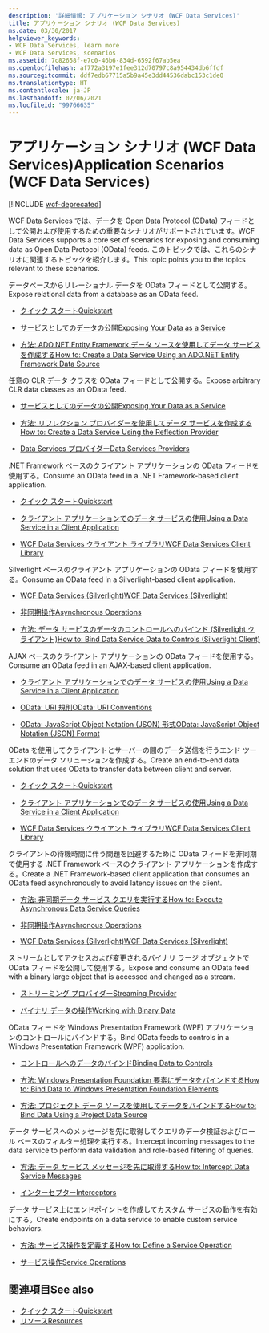```yaml
---
description: '詳細情報: アプリケーション シナリオ (WCF Data Services)'
title: アプリケーション シナリオ (WCF Data Services)
ms.date: 03/30/2017
helpviewer_keywords:
- WCF Data Services, learn more
- WCF Data Services, scenarios
ms.assetid: 7c82658f-e7c0-46b6-834d-6592f67ab5ea
ms.openlocfilehash: af772a3197e1fee312d70797c8a954434db6ffdf
ms.sourcegitcommit: ddf7edb67715a5b9a45e3dd44536dabc153c1de0
ms.translationtype: HT
ms.contentlocale: ja-JP
ms.lasthandoff: 02/06/2021
ms.locfileid: "99766635"
---
```

# <a name="application-scenarios-wcf-data-services"></a><span data-ttu-id="f5cab-103">アプリケーション シナリオ (WCF Data Services)</span><span class="sxs-lookup"><span data-stu-id="f5cab-103">Application Scenarios (WCF Data Services)</span></span>

[!INCLUDE [wcf-deprecated](~/includes/wcf-deprecated.md)]

<span data-ttu-id="f5cab-104">WCF Data Services では、データを Open Data Protocol (OData) フィードとして公開および使用するための重要なシナリオがサポートされています。</span><span class="sxs-lookup"><span data-stu-id="f5cab-104">WCF Data Services supports a core set of scenarios for exposing and consuming data as Open Data Protocol (OData) feeds.</span></span> <span data-ttu-id="f5cab-105">このトピックでは、これらのシナリオに関連するトピックを紹介します。</span><span class="sxs-lookup"><span data-stu-id="f5cab-105">This topic points you to the topics relevant to these scenarios.</span></span>

<span data-ttu-id="f5cab-106">データベースからリレーショナル データを OData フィードとして公開する。</span><span class="sxs-lookup"><span data-stu-id="f5cab-106">Expose relational data from a database as an OData feed.</span></span>

- [<span data-ttu-id="f5cab-107">クイック スタート</span><span class="sxs-lookup"><span data-stu-id="f5cab-107">Quickstart</span></span>](quickstart-wcf-data-services.md)

- [<span data-ttu-id="f5cab-108">サービスとしてのデータの公開</span><span class="sxs-lookup"><span data-stu-id="f5cab-108">Exposing Your Data as a Service</span></span>](exposing-your-data-as-a-service-wcf-data-services.md)

- [<span data-ttu-id="f5cab-109">方法: ADO.NET Entity Framework データ ソースを使用してデータ サービスを作成する</span><span class="sxs-lookup"><span data-stu-id="f5cab-109">How to: Create a Data Service Using an ADO.NET Entity Framework Data Source</span></span>](create-a-data-service-using-an-adonet-ef-data-wcf.md)

<span data-ttu-id="f5cab-110">任意の CLR データ クラスを OData フィードとして公開する。</span><span class="sxs-lookup"><span data-stu-id="f5cab-110">Expose arbitrary CLR data classes as an OData feed.</span></span>

- [<span data-ttu-id="f5cab-111">サービスとしてのデータの公開</span><span class="sxs-lookup"><span data-stu-id="f5cab-111">Exposing Your Data as a Service</span></span>](exposing-your-data-as-a-service-wcf-data-services.md)

- [<span data-ttu-id="f5cab-112">方法: リフレクション プロバイダーを使用してデータ サービスを作成する</span><span class="sxs-lookup"><span data-stu-id="f5cab-112">How to: Create a Data Service Using the Reflection Provider</span></span>](create-a-data-service-using-rp-wcf-data-services.md)

- [<span data-ttu-id="f5cab-113">Data Services プロバイダー</span><span class="sxs-lookup"><span data-stu-id="f5cab-113">Data Services Providers</span></span>](data-services-providers-wcf-data-services.md)

<span data-ttu-id="f5cab-114">.NET Framework ベースのクライアント アプリケーションの OData フィードを使用する。</span><span class="sxs-lookup"><span data-stu-id="f5cab-114">Consume an OData feed in a .NET Framework-based client application.</span></span>

- [<span data-ttu-id="f5cab-115">クイック スタート</span><span class="sxs-lookup"><span data-stu-id="f5cab-115">Quickstart</span></span>](quickstart-wcf-data-services.md)

- [<span data-ttu-id="f5cab-116">クライアント アプリケーションでのデータ サービスの使用</span><span class="sxs-lookup"><span data-stu-id="f5cab-116">Using a Data Service in a Client Application</span></span>](using-a-data-service-in-a-client-application-wcf-data-services.md)

- [<span data-ttu-id="f5cab-117">WCF Data Services クライアント ライブラリ</span><span class="sxs-lookup"><span data-stu-id="f5cab-117">WCF Data Services Client Library</span></span>](wcf-data-services-client-library.md)

<span data-ttu-id="f5cab-118">Silverlight ベースのクライアント アプリケーションの OData フィードを使用する。</span><span class="sxs-lookup"><span data-stu-id="f5cab-118">Consume an OData feed in a Silverlight-based client application.</span></span>

- <span data-ttu-id="f5cab-119">[WCF Data Services (Silverlight)](/previous-versions/windows/silverlight/dotnet-windows-silverlight/cc838234(v=vs.95))</span><span class="sxs-lookup"><span data-stu-id="f5cab-119">[WCF Data Services (Silverlight)](/previous-versions/windows/silverlight/dotnet-windows-silverlight/cc838234(v=vs.95))</span></span>

- [<span data-ttu-id="f5cab-120">非同期操作</span><span class="sxs-lookup"><span data-stu-id="f5cab-120">Asynchronous Operations</span></span>](asynchronous-operations-wcf-data-services.md)

- <span data-ttu-id="f5cab-121">[方法: データ サービスのデータのコントロールへのバインド (Silverlight クライアント)](/previous-versions/dotnet/wcf-data-services/ee681614(v=vs.103))</span><span class="sxs-lookup"><span data-stu-id="f5cab-121">[How to: Bind Data Service Data to Controls (Silverlight Client)](/previous-versions/dotnet/wcf-data-services/ee681614(v=vs.103))</span></span>

<span data-ttu-id="f5cab-122">AJAX ベースのクライアント アプリケーションの OData フィードを使用する。</span><span class="sxs-lookup"><span data-stu-id="f5cab-122">Consume an OData feed in an AJAX-based client application.</span></span>

- [<span data-ttu-id="f5cab-123">クライアント アプリケーションでのデータ サービスの使用</span><span class="sxs-lookup"><span data-stu-id="f5cab-123">Using a Data Service in a Client Application</span></span>](using-a-data-service-in-a-client-application-wcf-data-services.md)

- [<span data-ttu-id="f5cab-124">OData: URI 規則</span><span class="sxs-lookup"><span data-stu-id="f5cab-124">OData: URI Conventions</span></span>](https://www.odata.org/documentation/odata-version-2-0/uri-conventions/)

- [<span data-ttu-id="f5cab-125">OData: JavaScript Object Notation (JSON) 形式</span><span class="sxs-lookup"><span data-stu-id="f5cab-125">OData: JavaScript Object Notation (JSON) Format</span></span>](https://www.odata.org/developers/protocols/json-format/)

<span data-ttu-id="f5cab-126">OData を使用してクライアントとサーバーの間のデータ送信を行うエンド ツー エンドのデータ ソリューションを作成する。</span><span class="sxs-lookup"><span data-stu-id="f5cab-126">Create an end-to-end data solution that uses OData to transfer data between client and server.</span></span>

- [<span data-ttu-id="f5cab-127">クイック スタート</span><span class="sxs-lookup"><span data-stu-id="f5cab-127">Quickstart</span></span>](quickstart-wcf-data-services.md)

- [<span data-ttu-id="f5cab-128">クライアント アプリケーションでのデータ サービスの使用</span><span class="sxs-lookup"><span data-stu-id="f5cab-128">Using a Data Service in a Client Application</span></span>](using-a-data-service-in-a-client-application-wcf-data-services.md)

- [<span data-ttu-id="f5cab-129">WCF Data Services クライアント ライブラリ</span><span class="sxs-lookup"><span data-stu-id="f5cab-129">WCF Data Services Client Library</span></span>](wcf-data-services-client-library.md)

<span data-ttu-id="f5cab-130">クライアントの待機時間に伴う問題を回避するために OData フィードを非同期で使用する .NET Framework ベースのクライアント アプリケーションを作成する。</span><span class="sxs-lookup"><span data-stu-id="f5cab-130">Create a .NET Framework-based client application that consumes an OData feed asynchronously to avoid latency issues on the client.</span></span>

- [<span data-ttu-id="f5cab-131">方法: 非同期データ サービス クエリを実行する</span><span class="sxs-lookup"><span data-stu-id="f5cab-131">How to: Execute Asynchronous Data Service Queries</span></span>](how-to-execute-asynchronous-data-service-queries-wcf-data-services.md)

- [<span data-ttu-id="f5cab-132">非同期操作</span><span class="sxs-lookup"><span data-stu-id="f5cab-132">Asynchronous Operations</span></span>](asynchronous-operations-wcf-data-services.md)

- <span data-ttu-id="f5cab-133">[WCF Data Services (Silverlight)](/previous-versions/windows/silverlight/dotnet-windows-silverlight/cc838234(v=vs.95))</span><span class="sxs-lookup"><span data-stu-id="f5cab-133">[WCF Data Services (Silverlight)](/previous-versions/windows/silverlight/dotnet-windows-silverlight/cc838234(v=vs.95))</span></span>

<span data-ttu-id="f5cab-134">ストリームとしてアクセスおよび変更されるバイナリ ラージ オブジェクトで OData フィードを公開して使用する。</span><span class="sxs-lookup"><span data-stu-id="f5cab-134">Expose and consume an OData feed with a binary large object that is accessed and changed as a stream.</span></span>

- [<span data-ttu-id="f5cab-135">ストリーミング プロバイダー</span><span class="sxs-lookup"><span data-stu-id="f5cab-135">Streaming Provider</span></span>](streaming-provider-wcf-data-services.md)

- [<span data-ttu-id="f5cab-136">バイナリ データの操作</span><span class="sxs-lookup"><span data-stu-id="f5cab-136">Working with Binary Data</span></span>](working-with-binary-data-wcf-data-services.md)

<span data-ttu-id="f5cab-137">OData フィードを Windows Presentation Framework (WPF) アプリケーションのコントロールにバインドする。</span><span class="sxs-lookup"><span data-stu-id="f5cab-137">Bind OData feeds to controls in a Windows Presentation Framework (WPF) application.</span></span>

- [<span data-ttu-id="f5cab-138">コントロールへのデータのバインド</span><span class="sxs-lookup"><span data-stu-id="f5cab-138">Binding Data to Controls</span></span>](binding-data-to-controls-wcf-data-services.md)

- [<span data-ttu-id="f5cab-139">方法: Windows Presentation Foundation 要素にデータをバインドする</span><span class="sxs-lookup"><span data-stu-id="f5cab-139">How to: Bind Data to Windows Presentation Foundation Elements</span></span>](bind-data-to-wpf-elements-wcf-data-services.md)

- [<span data-ttu-id="f5cab-140">方法: プロジェクト データ ソースを使用してデータをバインドする</span><span class="sxs-lookup"><span data-stu-id="f5cab-140">How to: Bind Data Using a Project Data Source</span></span>](how-to-bind-data-using-a-project-data-source-wcf-data-services.md)

<span data-ttu-id="f5cab-141">データ サービスへのメッセージを先に取得してクエリのデータ検証およびロール ベースのフィルター処理を実行する。</span><span class="sxs-lookup"><span data-stu-id="f5cab-141">Intercept incoming messages to the data service to perform data validation and role-based filtering of queries.</span></span>

- [<span data-ttu-id="f5cab-142">方法: データ サービス メッセージを先に取得する</span><span class="sxs-lookup"><span data-stu-id="f5cab-142">How to: Intercept Data Service Messages</span></span>](how-to-intercept-data-service-messages-wcf-data-services.md)

- [<span data-ttu-id="f5cab-143">インターセプター</span><span class="sxs-lookup"><span data-stu-id="f5cab-143">Interceptors</span></span>](interceptors-wcf-data-services.md)

<span data-ttu-id="f5cab-144">データ サービス上にエンドポイントを作成してカスタム サービスの動作を有効にする。</span><span class="sxs-lookup"><span data-stu-id="f5cab-144">Create endpoints on a data service to enable custom service behaviors.</span></span>

- [<span data-ttu-id="f5cab-145">方法: サービス操作を定義する</span><span class="sxs-lookup"><span data-stu-id="f5cab-145">How to: Define a Service Operation</span></span>](how-to-define-a-service-operation-wcf-data-services.md)

- [<span data-ttu-id="f5cab-146">サービス操作</span><span class="sxs-lookup"><span data-stu-id="f5cab-146">Service Operations</span></span>](service-operations-wcf-data-services.md)

## <a name="see-also"></a><span data-ttu-id="f5cab-147">関連項目</span><span class="sxs-lookup"><span data-stu-id="f5cab-147">See also</span></span>

- [<span data-ttu-id="f5cab-148">クイック スタート</span><span class="sxs-lookup"><span data-stu-id="f5cab-148">Quickstart</span></span>](quickstart-wcf-data-services.md)
- [<span data-ttu-id="f5cab-149">リソース</span><span class="sxs-lookup"><span data-stu-id="f5cab-149">Resources</span></span>](wcf-data-services-resources.md)
